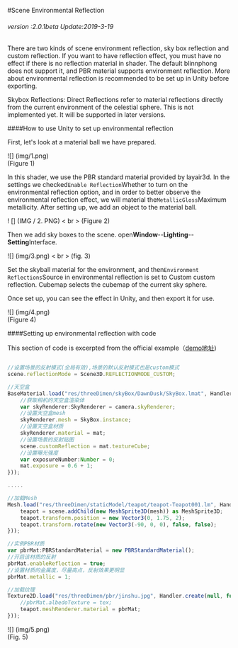#Scene Environmental Reflection

###### *version :2.0.1beta   Update:2019-3-19*

There are two kinds of scene environment reflection, sky box reflection and custom reflection. If you want to have reflection effect, you must have no effect if there is no reflection material in shader. The default blinnphong does not support it, and PBR material supports environment reflection. More about environmental reflection is recommended to be set up in Unity before exporting.

Skybox Reflections: Direct Reflections refer to material reflections directly from the current environment of the celestial sphere. This is not implemented yet. It will be supported in later versions.

####How to use Unity to set up environmental reflection

First, let's look at a material ball we have prepared.

![] (img/1.png)<br> (Figure 1)

In this shader, we use the PBR standard material provided by layair3d. In the settings we checked`Enable Reflection`Whether to turn on the environmental reflection option, and in order to better observe the environmental reflection effect, we will material the`MetallicGloss`Maximum metallicity. After setting up, we add an object to the material ball.

! [] (IMG / 2. PNG) < br > (Figure 2)

Then we add sky boxes to the scene. open**Window**--**Lighting**--**Setting**Interface.

![] (img/3.png) < br > (fig. 3)

Set the skyball material for the environment, and then`Environment Reflections`Source in environmental reflection is set to Custom custom reflection. Cubemap selects the cubemap of the current sky sphere.

Once set up, you can see the effect in Unity, and then export it for use.

![] (img/4.png)<br> (Figure 4)

####Setting up environmental reflection with code

This section of code is excerpted from the official example（[demo地址](https://layaair.ldc.layabox.com/demo2/?language=ch&category=3d&group=Scene3D&name=EnvironmentalReflection))


```typescript

//设置场景的反射模式(全局有效),场景的默认反射模式也是custom模式
scene.reflectionMode = Scene3D.REFLECTIONMODE_CUSTOM;

//天空盒
BaseMaterial.load("res/threeDimen/skyBox/DawnDusk/SkyBox.lmat", Handler.create(null, function(mat:SkyBoxMaterial):void {
    //获取相机的天空盒渲染体
    var skyRenderer:SkyRenderer = camera.skyRenderer;
    //设置天空盒mesh
    skyRenderer.mesh = SkyBox.instance;
    //设置天空盒材质
    skyRenderer.material = mat;
    //设置场景的反射贴图
    scene.customReflection = mat.textureCube;
    //设置曝光强度
    var exposureNumber:Number = 0;
    mat.exposure = 0.6 + 1;
}));

.....

//加载Mesh
Mesh.load("res/threeDimen/staticModel/teapot/teapot-Teapot001.lm", Handler.create(null, function(mesh:Mesh):void {
    teapot = scene.addChild(new MeshSprite3D(mesh)) as MeshSprite3D;
    teapot.transform.position = new Vector3(0, 1.75, 2);
    teapot.transform.rotate(new Vector3(-90, 0, 0), false, false);
}));

//实例PBR材质
var pbrMat:PBRStandardMaterial = new PBRStandardMaterial();
//开启该材质的反射
pbrMat.enableReflection = true;
//设置材质的金属度，尽量高点，反射效果更明显
pbrMat.metallic = 1;

//加载纹理
Texture2D.load("res/threeDimen/pbr/jinshu.jpg", Handler.create(null, function(tex:Texture2D):void {
    //pbrMat.albedoTexture = tex;
    teapot.meshRenderer.material = pbrMat;
}));
```


![] (img/5.png)<br> (Fig. 5)




